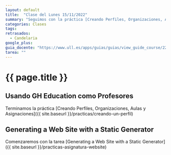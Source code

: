 ```yaml
---
layout: default
title:  "Clase del Lunes 15/11/2022"
summary: "Seguimos con la práctica [Creando Perfiles, Organizaciones, Aulas y Asignaciones](/practicas/creando-un-perfil)"
categories: Clases
tags:  
retrasados: 
  - Candelaria 
google_plus: 
guia_docente: "https://www.ull.es/apps/guias/guias/view_guide_course/2223/125771143"
tarea: ""
---
```


# {{ page.title }}

## Usando GH Education como Profesores

Terminamos la práctica [Creando Perfiles, Organizaciones, Aulas y Asignaciones]({{ site.baseurl }}/practicas/creando-un-perfil)

## Generating a Web Site with a Static Generator

Comenzaremos con la tarea [Generating a Web Site with a Static Generator]({{ site.baseurl }}/practicas-asignatura-website)